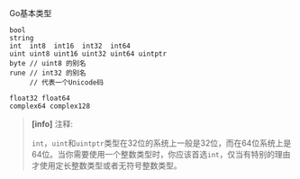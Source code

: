 Go基本类型

```
bool
string
int  int8  int16  int32  int64
uint uint8 uint16 uint32 uint64 uintptr
byte // uint8 的别名
rune // int32 的别名
     // 代表一个Unicode码

float32 float64
complex64 complex128
```

> **\[info\]**  注释:
>
> `int`，`uint`和`uintptr`类型在32位的系统上一般是32位，而在64位系统上是64位。当你需要使用一个整数类型时，你应该首选`int`，仅当有特别的理由才使用定长整数类型或者无符号整数类型。



